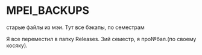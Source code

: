 # MPEI_BACKUPS
старые файлы из мэи. Тут все бэкапы, по семестрам

Я все переместил в папку Releases.
3ий семестр, я про№бал.(по своему косяку).
